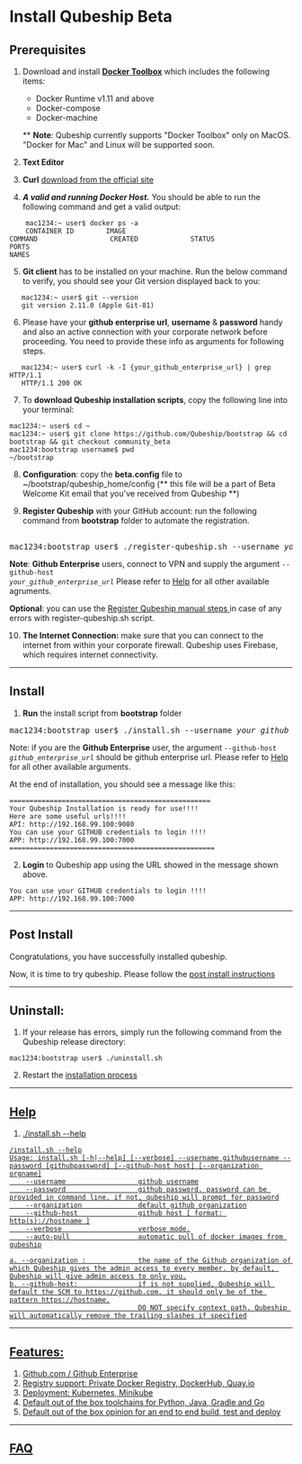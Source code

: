 # Install Qubeship Beta

## Prerequisites
1. Download and install <a href="https://www.docker.com/products/docker-toolbox">**Docker Toolbox**</a> which includes the following items:

   * Docker Runtime v1.11 and above
   * Docker-compose
   * Docker-machine
   
   ** **Note**: Qubeship currently supports "Docker Toolbox" only on MacOS. "Docker for Mac" and Linux will be supported soon.

2. **Text Editor**
3. **Curl** [download from the official site](https://curl.haxx.se/download.html#MacOSX)
4. **_A valid and running Docker Host._**
   You should be able to run the following command and get a valid output:
```
    mac1234:~ user$ docker ps -a 
    CONTAINER ID        IMAGE                                                             COMMAND                  CREATED             STATUS                  PORTS                                                                      NAMES
```
5. **Git client** has to be installed on your machine. Run the below command to verify, you should see your Git version displayed back to you:
```
   mac1234:~ user$ git --version
   git version 2.11.0 (Apple Git-81)
```
6. Please have your **github enterprise url**, **username** & **password** handy and also an active connection with your corporate network before proceeding. You need to provide these info as arguments for following steps.
```
   mac1234:~ user$ curl -k -I {your_github_enterprise_url} | grep HTTP/1.1
   HTTP/1.1 200 OK
```

7. To **download Qubeship installation scripts**, copy the following line into your terminal:
```
mac1234:~ user$ cd ~
mac1234:~ user$ git clone https://github.com/Qubeship/bootstrap && cd bootstrap && git checkout community_beta 
mac1234:bootstrap username$ pwd
~/bootstrap
```

8. **Configuration**: copy the **beta.config** file to ~/bootstrap/qubeship_home/config  (** this file will be a part of Beta Welcome Kit email that you've received from Qubeship **)
   
   
9. **Register Qubeship** with your GitHub account: run the following command from **bootstrap** folder to automate the registration. 
<pre> 
mac1234:bootstrap user$ ./register-qubeship.sh --username <i>your_github_username</i> --password --github-host your_github_enterprise_url
</pre>

**Note**: **Github Enterprise** users, connect to VPN and supply the argument <code>--github-host <i>your_github_enterprise_url</i></code> Please refer to [Help](#help) for all other available agruments.

**Optional**: you can use the <a href="https://github.com/Qubeship/bootstrap/blob/community_beta/README-githubconfiguration.md" target="_blank"> Register Qubeship manual steps </a> in case of any errors with register-qubeship.sh script.

10. **The Internet Connection:** make sure that you can connect to the internet from within your corporate firewall. Qubeship uses Firebase, which requires internet connectivity.
----

## Install

1.  **Run** the install script from **bootstrap** folder
<pre>
mac1234:bootstrap user$ ./install.sh --username <i>your_github_username</i> --password --github-host <i>your_github_enterprise_url</i>
</pre>

Note: if you are the **Github Enterprise** user, the argument <code>--github-host <i>github_enterprise_url</i></code> should be github enterprise url. Please refer to [Help](#help) for all other available arguments.

At the end of installation, you should see a message like this:
```
==================================================
Your Qubeship Installation is ready for use!!!!
Here are some useful urls!!!!
API: http://192.168.99.100:9080
You can use your GITHUB credentials to login !!!!
APP: http://192.168.99.100:7000
===================================================
```

2. **Login** to Qubeship app using the URL showed in the message shown above.
```
You can use your GITHUB credentials to login !!!!
APP: http://192.168.99.100:7000
```
----
## Post Install
Congratulations, you have successfully installed qubeship.

Now, it is time to try qubeship. Please follow the <a href="https://github.com/Qubeship/bootstrap/blob/community_beta/README-postInstall.md"> post install instructions </a>

----

## Uninstall:
1. If your release has errors, simply run the following command from the Qubeship release directory:
```
mac1234:bootstrap user$ ./uninstall.sh
```
2. Restart the <a href="https://github.com/Qubeship/bootstrap/blob/community_beta/README.md#install" target="_blank">installation process
----
## Help

1. ./install.sh --help
```
/install.sh --help
Usage: install.sh [-h|--help] [--verbose] --username githubusername --password [githubpassword] [--github-host host] [--organization orgname]
    --username                  github username
    --password                  github password. password can be provided in command line. if not, qubeship will prompt for password
    --organization              default github organization
    --github-host               github host [ format: http(s)://hostname ]
    --verbose                   verbose mode.
    --auto-pull                 automatic pull of docker images from qubeship

a. --organization :             the name of the Github organization of which Qubeship gives the admin access to every member. by default, Qubeship will give admin access to only you.
b. --github-host:               if is not supplied, Qubeship will default the SCM to https://github.com. it should only be of the pattern https://hostname.
                                DO NOT specify context path. Qubeship will automatically remove the trailing slashes if specified
```
----
## Features:
1. Github.com / Github Enterprise
2. Registry support: Private Docker Registry, DockerHub, Quay.io
3. Deployment: Kubernetes, Minikube
4. Default out of the box toolchains for Python, Java, Gradle and Go
5. Default out of the box opinion for an end to end build, test and deploy

----

##  <a href="https://github.com/Qubeship/bootstrap/blob/community_beta/README-faq.md">FAQ</a>



